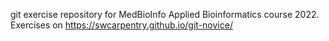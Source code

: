 git exercise repository for MedBioInfo Applied Bioinformatics course 2022. Exercises on https://swcarpentry.github.io/git-novice/
